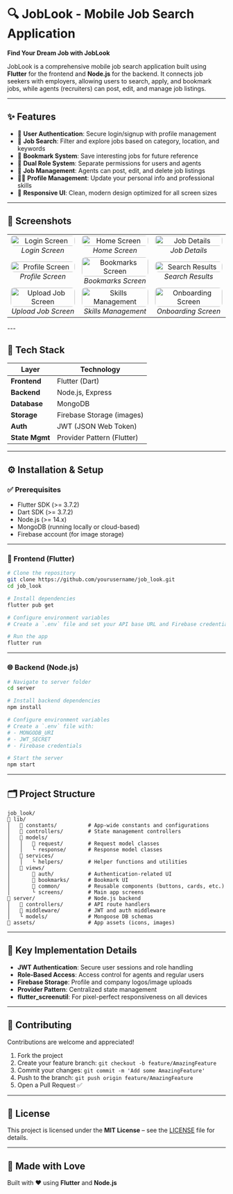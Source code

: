 # 🔍 JobLook - Mobile Job Search Application

**Find Your Dream Job with JobLook**

JobLook is a comprehensive mobile job search application built using **Flutter** for the frontend and **Node.js** for the backend. It connects job seekers with employers, allowing users to search, apply, and bookmark jobs, while agents (recruiters) can post, edit, and manage job listings.

---

## ✨ Features

* 🔐 **User Authentication**: Secure login/signup with profile management
* 🔎 **Job Search**: Filter and explore jobs based on category, location, and keywords
* 📌 **Bookmark System**: Save interesting jobs for future reference
* 👥 **Dual Role System**: Separate permissions for users and agents
* 📝 **Job Management**: Agents can post, edit, and delete job listings
* 👨‍💼 **Profile Management**: Update your personal info and professional skills
* 📱 **Responsive UI**: Clean, modern design optimized for all screen sizes
---
## 📸 Screenshots
<table>
    <tr>
        <td align="center">
            <img src="assets/screenshots/landingpage1.jpg" alt="Login Screen" width="100%" style="border-radius: 8px;"/><br>
            <em>Login Screen</em>
        </td>
        <td align="center">
            <img src="assets/screenshots/landingpage2.jpg" alt="Home Screen" width="100%" style="border-radius: 8px;"/><br>
            <em>Home Screen</em>
        </td>
        <td align="center">
            <img src="assets/screenshots/landingpage3.jpg" alt="Job Details" width="100%" style="border-radius: 8px;"/><br>
            <em>Job Details</em>
        </td>
    </tr>
    <tr>
        <td align="center">
            <img src="assets/screenshots/registerpage.jpg" alt="Profile Screen" width="100%" style="border-radius: 8px;"/><br>
            <em>Profile Screen</em>
        </td>
        <td align="center">
            <img src="assets/screenshots/loginpage.jpg" alt="Bookmarks Screen" width="100%" style="border-radius: 8px;"/><br>
            <em>Bookmarks Screen</em>
        </td>
        <td align="center">
            <img src="assets/screenshots/homepage.jpg" alt="Search Results" width="100%" style="border-radius: 8px;"/><br>
            <em>Search Results</em>
        </td>
    </tr>
    <tr>
        <td align="center">
            <img src="assets/screenshots/drawer.jpg" alt="Upload Job Screen" width="100%" style="border-radius: 8px;"/><br>
            <em>Upload Job Screen</em>
        </td>
        <td align="center">
            <img src="assets/screenshots/profilepage.jpg" alt="Skills Management" width="100%" style="border-radius: 8px;"/><br>
            <em>Skills Management</em>
        </td>
        <td align="center">
            <img src="assets/screenshots/searchjobspage.jpg" alt="Onboarding Screen" width="100%" style="border-radius: 8px;"/><br>
            <em>Onboarding Screen</em>
        </td>
    </tr>
</table>
---

## 🧰 Tech Stack

| Layer          | Technology                 |
| -------------- | -------------------------- |
| **Frontend**   | Flutter (Dart)             |
| **Backend**    | Node.js, Express           |
| **Database**   | MongoDB                    |
| **Storage**    | Firebase Storage (images)  |
| **Auth**       | JWT (JSON Web Token)       |
| **State Mgmt** | Provider Pattern (Flutter) |

---

## ⚙️ Installation & Setup

### ✅ Prerequisites

* Flutter SDK (>= 3.7.2)
* Dart SDK (>= 3.7.2)
* Node.js (>= 14.x)
* MongoDB (running locally or cloud-based)
* Firebase account (for image storage)

---

### 📱 Frontend (Flutter)

```bash
# Clone the repository
git clone https://github.com/yourusername/job_look.git
cd job_look

# Install dependencies
flutter pub get

# Configure environment variables
# Create a `.env` file and set your API base URL and Firebase credentials

# Run the app
flutter run
```

---

### 🌐 Backend (Node.js)

```bash
# Navigate to server folder
cd server

# Install backend dependencies
npm install

# Configure environment variables
# Create a `.env` file with:
# - MONGODB_URI
# - JWT_SECRET
# - Firebase credentials

# Start the server
npm start
```

---

## 🗂 Project Structure

```text
job_look/
🔽 lib/
│   🔽 constants/          # App-wide constants and configurations
│   🔽 controllers/        # State management controllers
│   🔽 models/
│   │   🔽 request/        # Request model classes
│   │   └️ response/       # Response model classes
│   🔽 services/
│   │   └️ helpers/        # Helper functions and utilities
│   🔽 views/
│       🔽 auth/           # Authentication-related UI
│       🔽 bookmarks/      # Bookmark UI
│       🔽 common/         # Reusable components (buttons, cards, etc.)
│       └️ screens/        # Main app screens
🔽 server/                 # Node.js backend
│   🔽 controllers/        # API route handlers
│   🔽 middleware/         # JWT and auth middleware
│   └️ models/             # Mongoose DB schemas
🔽 assets/                 # App assets (icons, images)
```

---

## 🔐 Key Implementation Details

* **JWT Authentication**: Secure user sessions and role handling
* **Role-Based Access**: Access control for agents and regular users
* **Firebase Storage**: Profile and company logos/image uploads
* **Provider Pattern**: Centralized state management
* **flutter\_screenutil**: For pixel-perfect responsiveness on all devices

---

## 🤝 Contributing

Contributions are welcome and appreciated!

1. Fork the project
2. Create your feature branch: `git checkout -b feature/AmazingFeature`
3. Commit your changes: `git commit -m 'Add some AmazingFeature'`
4. Push to the branch: `git push origin feature/AmazingFeature`
5. Open a Pull Request ✅

---

## 📜 License

This project is licensed under the **MIT License** – see the [LICENSE](LICENSE) file for details.

---

## 💙 Made with Love

Built with ❤️ using **Flutter** and **Node.js**

